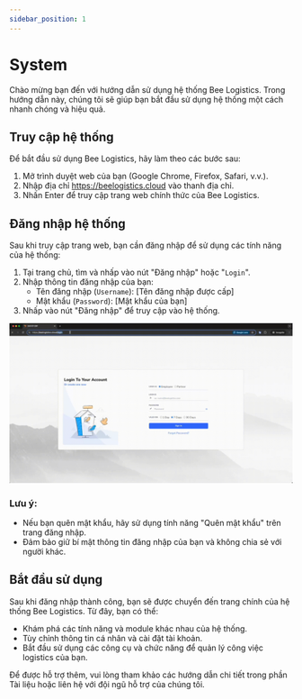 ```yaml
---
sidebar_position: 1
---
```


# System

Chào mừng bạn đến với hướng dẫn sử dụng hệ thống Bee Logistics. Trong hướng dẫn này, chúng tôi sẽ giúp bạn bắt đầu sử dụng hệ thống một cách nhanh chóng và hiệu quả.

## Truy cập hệ thống

Để bắt đầu sử dụng Bee Logistics, hãy làm theo các bước sau:

1. Mở trình duyệt web của bạn (Google Chrome, Firefox, Safari, v.v.).
2. Nhập địa chỉ https://beelogistics.cloud vào thanh địa chỉ.
3. Nhấn Enter để truy cập trang web chính thức của Bee Logistics.

## Đăng nhập hệ thống

Sau khi truy cập trang web, bạn cần đăng nhập để sử dụng các tính năng của hệ thống:

1. Tại trang chủ, tìm và nhấp vào nút "Đăng nhập" hoặc "`Login`".
2. Nhập thông tin đăng nhập của bạn:
   - Tên đăng nhập (`Username`): [Tên đăng nhập được cấp]
   - Mật khẩu (`Password`): [Mật khẩu của bạn]
3. Nhấp vào nút "Đăng nhập" để truy cập vào hệ thống.

![login.gif](./img/login.gif)

### Lưu ý:
- Nếu bạn quên mật khẩu, hãy sử dụng tính năng "Quên mật khẩu" trên trang đăng nhập.
- Đảm bảo giữ bí mật thông tin đăng nhập của bạn và không chia sẻ với người khác.

## Bắt đầu sử dụng

Sau khi đăng nhập thành công, bạn sẽ được chuyển đến trang chính của hệ thống Bee Logistics. Từ đây, bạn có thể:

- Khám phá các tính năng và module khác nhau của hệ thống.
- Tùy chỉnh thông tin cá nhân và cài đặt tài khoản.
- Bắt đầu sử dụng các công cụ và chức năng để quản lý công việc logistics của bạn.

Để được hỗ trợ thêm, vui lòng tham khảo các hướng dẫn chi tiết trong phần Tài liệu hoặc liên hệ với đội ngũ hỗ trợ của chúng tôi.

